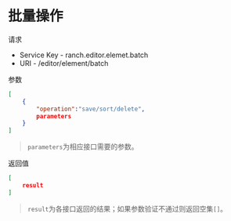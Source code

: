 # 批量操作

请求
- Service Key - ranch.editor.elemet.batch
- URI - /editor/element/batch

参数
```json
[
    {
        "operation":"save/sort/delete",
        parameters
    }
]
```
> `parameters`为相应接口需要的参数。

返回值
```json
[
    result
]
```
> `result`为各接口返回的结果；如果参数验证不通过则返回空集`[]`。